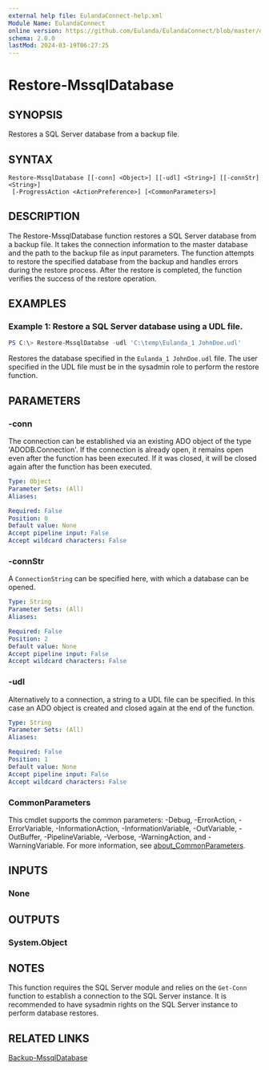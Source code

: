 ```yaml
---
external help file: EulandaConnect-help.xml
Module Name: EulandaConnect
online version: https://github.com/Eulanda/EulandaConnect/blob/master/docs/Restore-MssqlDatabase.md
schema: 2.0.0
lastMod: 2024-03-19T06:27:25
---
```


# Restore-MssqlDatabase

## SYNOPSIS
Restores a SQL Server database from a backup file.

## SYNTAX

```
Restore-MssqlDatabase [[-conn] <Object>] [[-udl] <String>] [[-connStr] <String>]
 [-ProgressAction <ActionPreference>] [<CommonParameters>]
```

## DESCRIPTION
The Restore-MssqlDatabase function restores a SQL Server database from a backup file. It takes the connection information to the master database and the path to the backup file as input parameters. The function attempts to restore the specified database from the backup and handles errors during the restore process. After the restore is completed, the function verifies the success of the restore operation.

## EXAMPLES

### Example 1: Restore a SQL Server database using a UDL file.
```powershell
PS C:\> Restore-MssqlDatabse -udl 'C:\temp\Eulanda_1 JohnDoe.udl'
```

Restores the database specified in the `Eulanda_1 JohnDoe.udl` file. The user specified in the UDL file must be in the sysadmin role to perform the restore function.

## PARAMETERS

### -conn
The connection can be established via an existing ADO object of the type 'ADODB.Connection'. If the connection is already open, it remains open even after the function has been executed. If it was closed, it will be closed again after the function has been executed.

```yaml
Type: Object
Parameter Sets: (All)
Aliases:

Required: False
Position: 0
Default value: None
Accept pipeline input: False
Accept wildcard characters: False
```

### -connStr
A `ConnectionString` can be specified here, with which a database can be opened.

```yaml
Type: String
Parameter Sets: (All)
Aliases:

Required: False
Position: 2
Default value: None
Accept pipeline input: False
Accept wildcard characters: False
```

### -udl
Alternatively to a connection, a string to a UDL file can be specified. In this case an ADO object is created and closed again at the end of the function.

```yaml
Type: String
Parameter Sets: (All)
Aliases:

Required: False
Position: 1
Default value: None
Accept pipeline input: False
Accept wildcard characters: False
```


### CommonParameters
This cmdlet supports the common parameters: -Debug, -ErrorAction, -ErrorVariable, -InformationAction, -InformationVariable, -OutVariable, -OutBuffer, -PipelineVariable, -Verbose, -WarningAction, and -WarningVariable. For more information, see [about_CommonParameters](http://go.microsoft.com/fwlink/?LinkID=113216).

## INPUTS

### None

## OUTPUTS

### System.Object
## NOTES

This function requires the SQL Server module and relies on the `Get-Conn` function to establish a connection to the SQL Server instance. It is recommended to have sysadmin rights on the SQL Server instance to perform database restores. 

## RELATED LINKS

[Backup-MssqlDatabase](./functions/Backup-MssqlDatabase.md)




